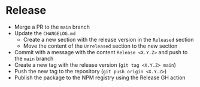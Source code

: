 # Release

- Merge a PR to the `main` branch
- Update the `CHANGELOG.md`
  - Create a new section with the release version in the `Released` section
  - Move the content of the `Unreleased` section to the new section
- Commit with a message with the content `Release <X.Y.Z>` and push to the `main` branch
- Create a new tag with the release version (`git tag <X.Y.Z> main`)
- Push the new tag to the repository (`git push origin <X.Y.Z>`)
- Publish the package to the NPM registry using the Release GH action
